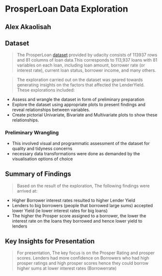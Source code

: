 # ProsperLoan Data Exploration
## Alex Akaolisah


## Dataset
>The ProsperLoan [dataset](https://www.kaggle.com/datasets/barun2104/telecom-churn) provided by udacity consists of 113937 rows and 81 columns of loan data.This corresponds to 113,937 loans with 81 variables on each loan, including loan amount, borrower rate (or interest rate), current loan status, borrower income, and many others.

>The exploration carried out on the dataset was geared towards generating insights on the factors that affected the LenderYield. These explorations included:
- Assess and wrangle the dataset in form of preliminary preparation
- Explore the dataset using appropriate plots to present findings and reveal relationships between variables.
- Create pictorial Univariate, Bivariate and Multivariate plots to show these relationships.

### Preliminary Wrangling
- This involved visual and programmatic assessment of the dataset for quality and tidyness concerns
- necessary data transformations were done as demanded by the visualisation options of choice

## Summary of Findings

>Based on the result of the exploration, The following findings were arrived at:
- Higher Borrower interest rates resulted to higher Lender Yield
- Lenders to big borrowers (people that borrowed large sums) accepted lower Yield (ie lower interest rates for big loans)
- The higher the Prosper score assigned to a borrower, the lower the interest rate on the loans they borrowed and hence lower yield to lenders


## Key Insights for Presentation

> For presentation, The key focus is on the Prosper Rating and prosper scores. Lenders had more confidence on Borrowers who had high prosper ratings and high prosper scores hence they could borrow  higher sums at lower interest rates (Borrowerrate)